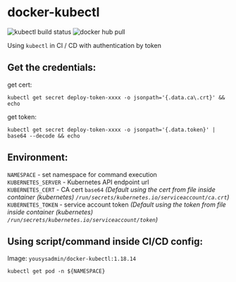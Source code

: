 # docker-kubectl
![kubectl build status](https://tc.sysalex.com/app/rest/builds/buildType:(id:buildtools_DockerKubectl)/statusIcon) ![docker hub pull](https://img.shields.io/docker/pulls/yousysadmin/docker-kubectl.svg)  

Using `kubectl` in CI / CD with authentication  by token


## Get the credentials:

get cert:
```
kubectl get secret deploy-token-xxxx -o jsonpath='{.data.ca\.crt}' && echo
```
get token:
```
kubectl get secret deploy-token-xxxx -o jsonpath='{.data.token}' | base64 --decode && echo
```

## Environment:
`NAMESPACE` - set namespace for command execution  
`KUBERNETES_SERVER` - Kubernetes API endpoint url  
`KUBERNETES_CERT` - CA cert `base64` _(Default using the cert from file inside container (kubernetes) `/run/secrets/kubernetes.io/serviceaccount/ca.crt`)_  
`KUBERNETES_TOKEN` - service account token _(Default using the token from file inside container (kubernetes) `/run/secrets/kubernetes.io/serviceaccount/token`)_  

## Using script/command inside CI/CD config:
Image: `yousysadmin/docker-kubectl:1.18.14`
```
kubectl get pod -n ${NAMESPACE}
```
